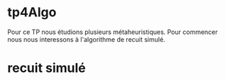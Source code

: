 # tp4Algo

Pour ce TP nous étudions plusieurs métaheuristiques.
Pour commencer nous nous interessons à l'algorithme de recuit simulé.

# recuit simulé
